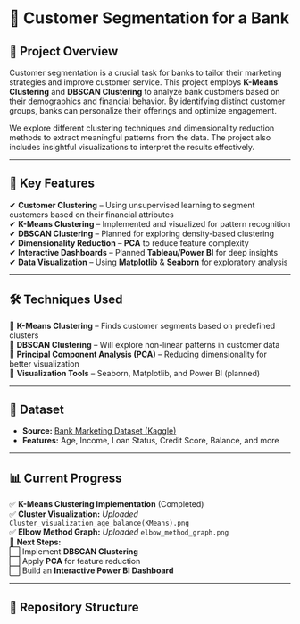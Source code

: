 # 🏦 Customer Segmentation for a Bank  

## 📌 Project Overview  
Customer segmentation is a crucial task for banks to tailor their marketing strategies and improve customer service. This project employs **K-Means Clustering** and **DBSCAN Clustering** to analyze bank customers based on their demographics and financial behavior. By identifying distinct customer groups, banks can personalize their offerings and optimize engagement.  

We explore different clustering techniques and dimensionality reduction methods to extract meaningful patterns from the data. The project also includes insightful visualizations to interpret the results effectively.  

---

## 🚀 Key Features  
✔ **Customer Clustering** – Using unsupervised learning to segment customers based on their financial attributes  
✔ **K-Means Clustering** – Implemented and visualized for pattern recognition  
✔ **DBSCAN Clustering** – Planned for exploring density-based clustering  
✔ **Dimensionality Reduction** – **PCA** to reduce feature complexity  
✔ **Interactive Dashboards** – Planned **Tableau/Power BI** for deep insights  
✔ **Data Visualization** – Using **Matplotlib** & **Seaborn** for exploratory analysis  

---

## 🛠 Techniques Used  
🔹 **K-Means Clustering** – Finds customer segments based on predefined clusters  
🔹 **DBSCAN Clustering** – Will explore non-linear patterns in customer data  
🔹 **Principal Component Analysis (PCA)** – Reducing dimensionality for better visualization  
🔹 **Visualization Tools** – Seaborn, Matplotlib, and Power BI (planned)  

---

## 📂 Dataset  
- **Source:** [Bank Marketing Dataset (Kaggle)](https://www.kaggle.com/datasets/janiobachmann/bank-marketing-dataset)  
- **Features:** Age, Income, Loan Status, Credit Score, Balance, and more  

---

## 📊 Current Progress  
✅ **K-Means Clustering Implementation** (Completed)  
✅ **Cluster Visualization:** *Uploaded* `Cluster_visualization_age_balance(KMeans).png`  
✅ **Elbow Method Graph:** *Uploaded* `elbow_method_graph.png`  
📌 **Next Steps:**  
⬜ Implement **DBSCAN Clustering**  
⬜ Apply **PCA** for feature reduction  
⬜ Build an **Interactive Power BI Dashboard**  

---

## 📁 Repository Structure  
